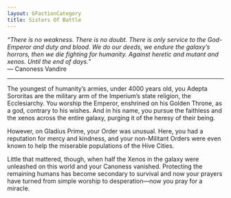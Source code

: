 ```yaml
---
layout: GFactionCategory
title: Sisters Of Battle
---
```

*“There is no weakness. There is no doubt. There is only service to the God-Emperor and duty and blood. We do our deeds, we endure the galaxy’s horrors, then we die fighting for humanity. Against heretic and mutant and xenos. Until the end of days.”*<br/>
— Canoness Vandire

___

The youngest of humanity’s armies, under 4000 years old, you Adepta Sororitas are the military arm of the Imperium’s state religion, the Ecclesiarchy. You worship the Emperor, enshrined on his Golden Throne, as a god, contrary to his wishes. And in his name, you pursue the faithless and the xenos across the entire galaxy, purging it of the heresy of their being.

However, on Gladius Prime, your Order was unusual. Here, you had a reputation for mercy and kindness, and your non-Militant Orders were even known to help the miserable populations of the Hive Cities.

Little that mattered, though, when half the Xenos in the galaxy were unleashed on this world and your Canoness vanished. Protecting the remaining humans has become secondary to survival and now your prayers have turned from simple worship to desperation—now you pray for a miracle.
